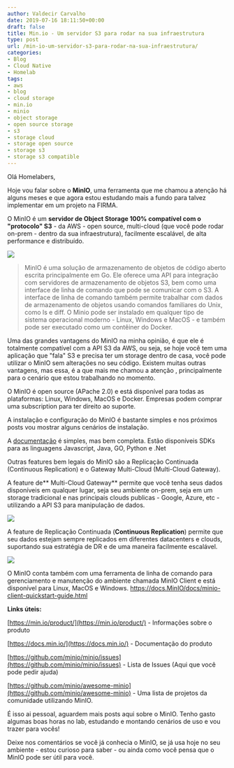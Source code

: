 ```yaml
---
author: Valdecir Carvalho
date: 2019-07-16 18:11:50+00:00
draft: false
title: Min.io - Um servidor S3 para rodar na sua infraestrutura
type: post
url: /min-io-um-servidor-s3-para-rodar-na-sua-infraestrutura/
categories:
- Blog
- Cloud Native
- Homelab
tags:
- aws
- blog
- cloud storage
- min.io
- minio
- object storage
- open source storage
- s3
- storage cloud
- storage open source
- storage s3
- storage s3 compatible
---
```


Olá Homelabers,

Hoje vou falar sobre o **MinIO**, uma ferramenta que me chamou a atenção há alguns meses e que agora estou estudando mais a fundo para talvez implementar em um projeto na FIRMA.

O MinIO é um **servidor de Object Storage 100% compatível com o "protocolo" S3** - da AWS - open source, multi-cloud (que você pode rodar on-prem - dentro da sua infraestrutura), facilmente escalável, de alta performance e distribuído.

![](/imagens/2019/07/MINIO_wordmark-644x97.png)






<blockquote>MinIO é uma solução de armazenamento de objetos de código aberto escrita principalmente em Go. Ele oferece uma API para integração com servidores de armazenamento de objetos S3, bem como uma interface de linha de comando que pode se comunicar com o S3. A interface de linha de comando também permite trabalhar com dados de armazenamento de objetos usando comandos familiares do Unix, como ls e diff. O Minio pode ser instalado em qualquer tipo de sistema operacional moderno - Linux, Windows e MacOS - e também pode ser executado como um contêiner do Docker.</blockquote>



Uma das grandes vantagens do MinIO na minha opinião, é que ele é totalmente compatível com a API S3 da AWS, ou seja, se hoje você tem uma aplicação que "fala" S3 e precisa ter um storage dentro de casa, você pode utilizar o MinIO sem alterações no seu código. Existem muitas outras vantagens, mas essa, é a que mais me chamou a atenção , principalmente para o cenário que estou trabalhando no momento.

O MinIO é open source (APache 2.0) e está disponível para todas as plataformas: Linux, Windows, MacOS e Docker. Empresas podem comprar uma subscription para ter direito ao suporte.

A instalação e configuração do MinIO é bastante simples e nos próximos posts vou mostrar alguns cenários de instalação.

A [documentação](https://docs.min.io/) é simples, mas bem completa. Estão disponíveis SDKs para as linguagens Javascript, Java, GO, Python e .Net

Outras features bem legais do MinIO são a Replicação Continuada (Continuous Replication) e o Gateway Multi-Cloud (Multi-Cloud Gateway).

A feature de** Multi-Cloud Gateway** permite que você tenha seus dados disponíveis em qualquer lugar, seja seu ambiente on-prem, seja em um storage tradicional e nas principais clouds publicas - Google, Azure, etc - utilizando a API S3 para manipulação de dados.

![](/imagens/2019/07/min.io-multi-cloud-gateway-644x327.jpg)


A feature de Replicação Continuada (**Continuous Replication**) permite que seu dados estejam sempre replicados em diferentes datacenters e clouds, suportando sua estratégia de DR e de uma maneira facilmente escalável.

![](/imagens/2019/07/min.io-continuous-replication-644x270.jpg)


O MinIO conta também com uma ferramenta de linha de comando para gerenciamento e manutenção do ambiente chamada MinIO Client e está disponível para Linux, MacOS e Windows. https://docs.MinIO/docs/minio-client-quickstart-guide.html

**Links úteis:**

[https://min.io/product/](https://min.io/product/) - Informações sobre o produto

[https://docs.min.io/](https://docs.min.io/) - Documentação do produto

[https://github.com/minio/minio/issues](https://github.com/minio/minio/issues) - Lista de Issues (Aqui que você pode pedir ajuda)

[https://github.com/minio/awesome-minio](https://github.com/minio/awesome-minio) - Uma lista de projetos da comunidade utilizando MinIO.

É isso ai pessoal, aguardem mais posts aqui sobre o MinIO. Tenho gasto algumas boas horas no lab, estudando e montando cenários de uso e vou trazer para vocês!

Deixe nos comentários se você já conhecia o MinIO, se já usa hoje no seu ambiente - estou curioso para saber - ou ainda como você pensa que o MinIO pode ser útil para você.
